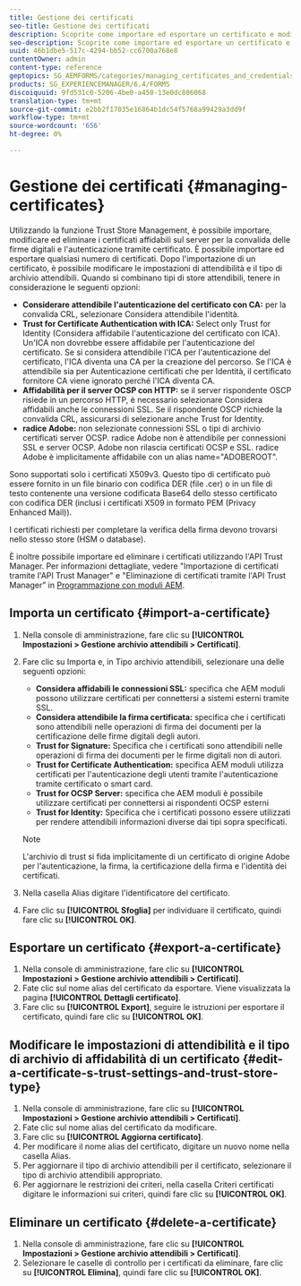 ```yaml
---
title: Gestione dei certificati
seo-title: Gestione dei certificati
description: Scoprite come importare ed esportare un certificato e modificarne le impostazioni di affidabilità.
seo-description: Scoprite come importare ed esportare un certificato e modificarne le impostazioni di affidabilità.
uuid: 46b1dbe5-517c-4294-bb52-cc6700a768e8
contentOwner: admin
content-type: reference
geptopics: SG_AEMFORMS/categories/managing_certificates_and_credentials
products: SG_EXPERIENCEMANAGER/6.4/FORMS
discoiquuid: 9fd531c0-5206-4be0-a450-13e0dc806068
translation-type: tm+mt
source-git-commit: e2bb2f17035e16864b1dc54f5768a99429a3dd9f
workflow-type: tm+mt
source-wordcount: '656'
ht-degree: 0%

---
```



# Gestione dei certificati {#managing-certificates}

Utilizzando la funzione Trust Store Management, è possibile importare, modificare ed eliminare i certificati affidabili sul server per la convalida delle firme digitali e l&#39;autenticazione tramite certificato. È possibile importare ed esportare qualsiasi numero di certificati. Dopo l&#39;importazione di un certificato, è possibile modificare le impostazioni di attendibilità e il tipo di archivio attendibili. Quando si combinano tipi di store attendibili, tenere in considerazione le seguenti opzioni:

* **Considerare attendibile l&#39;autenticazione del certificato con CA:** per la convalida CRL, selezionare Considera attendibile l&#39;identità.
* **Trust for Certificate Authentication with ICA:** Select only Trust for Identity (Considera affidabile l&#39;autenticazione del certificato con ICA). Un&#39;ICA non dovrebbe essere affidabile per l&#39;autenticazione del certificato. Se si considera attendibile l&#39;ICA per l&#39;autenticazione del certificato, l&#39;ICA diventa una CA per la creazione del percorso. Se l&#39;ICA è attendibile sia per Autenticazione certificati che per Identità, il certificato fornitore CA viene ignorato perché l&#39;ICA diventa CA.
* **Affidabilità per il server OCSP con HTTP:** se il server rispondente OSCP risiede in un percorso HTTP, è necessario selezionare Considera affidabili anche le connessioni SSL. Se il rispondente OSCP richiede la convalida CRL, assicurarsi di selezionare anche Trust for Identity.
* **radice Adobe:** non selezionate connessioni SSL o tipi di archivio certificati server OCSP.  radice Adobe non è attendibile per connessioni SSL e server OCSP.  Adobe non rilascia certificati OCSP e SSL.  radice Adobe è implicitamente affidabile con un alias name=&quot;ADOBEROOT&quot;.

Sono supportati solo i certificati X509v3. Questo tipo di certificato può essere fornito in un file binario con codifica DER (file .cer) o in un file di testo contenente una versione codificata Base64 dello stesso certificato con codifica DER (inclusi i certificati X509 in formato PEM (Privacy Enhanced Mail)).

I certificati richiesti per completare la verifica della firma devono trovarsi nello stesso store (HSM o database).

È inoltre possibile importare ed eliminare i certificati utilizzando l&#39;API Trust Manager. Per informazioni dettagliate, vedere &quot;Importazione di certificati tramite l&#39;API Trust Manager&quot; e &quot;Eliminazione di certificati tramite l&#39;API Trust Manager&quot; in [Programmazione con moduli AEM](https://www.adobe.com/go/learn_aemforms_programming_63).

## Importa un certificato {#import-a-certificate}

1. Nella console di amministrazione, fare clic su **[!UICONTROL Impostazioni > Gestione archivio attendibili > Certificati]**.
1. Fare clic su Importa e, in Tipo archivio attendibili, selezionare una delle seguenti opzioni:

   * **Considera affidabili le connessioni SSL:** specifica che AEM moduli possono utilizzare certificati per connettersi a sistemi esterni tramite SSL.
   * **Considera attendibile la firma certificata:** specifica che i certificati sono attendibili nelle operazioni di firma dei documenti per la certificazione delle firme digitali degli autori.
   * **Trust for Signature:** Specifica che i certificati sono attendibili nelle operazioni di firma dei documenti per le firme digitali non di autori.
   * **Trust for Certificate Authentication:** specifica AEM moduli utilizza certificati per l&#39;autenticazione degli utenti tramite l&#39;autenticazione tramite certificato o smart card.
   * **Trust for OCSP Server:** specifica che AEM moduli è possibile utilizzare certificati per connettersi ai rispondenti OCSP esterni
   * **Trust for Identity:** Specifica che i certificati possono essere utilizzati per rendere attendibili informazioni diverse dai tipi sopra specificati.

   >[!NOTE]
   >
   >L&#39;archivio di trust si fida implicitamente di un certificato di origine  Adobe per l&#39;autenticazione, la firma, la certificazione della firma e l&#39;identità dei certificati.

1. Nella casella Alias digitare l&#39;identificatore del certificato.
1. Fare clic su **[!UICONTROL Sfoglia]** per individuare il certificato, quindi fare clic su **[!UICONTROL OK]**.

## Esportare un certificato {#export-a-certificate}

1. Nella console di amministrazione, fare clic su **[!UICONTROL Impostazioni > Gestione archivio attendibili > Certificati]**.
1. Fate clic sul nome alias del certificato da esportare. Viene visualizzata la pagina **[!UICONTROL Dettagli certificato]**.
1. Fare clic su **[!UICONTROL Export]**, seguire le istruzioni per esportare il certificato, quindi fare clic su **[!UICONTROL OK]**.

## Modificare le impostazioni di attendibilità e il tipo di archivio di affidabilità di un certificato {#edit-a-certificate-s-trust-settings-and-trust-store-type}

1. Nella console di amministrazione, fare clic su **[!UICONTROL Impostazioni > Gestione archivio attendibili > Certificati]**.
1. Fate clic sul nome alias del certificato da modificare.
1. Fare clic su **[!UICONTROL Aggiorna certificato]**.
1. Per modificare il nome alias del certificato, digitare un nuovo nome nella casella Alias.
1. Per aggiornare il tipo di archivio attendibili per il certificato, selezionare il tipo di archivio attendibili appropriato.
1. Per aggiornare le restrizioni dei criteri, nella casella Criteri certificati digitare le informazioni sui criteri, quindi fare clic su **[!UICONTROL OK]**.

## Eliminare un certificato {#delete-a-certificate}

1. Nella console di amministrazione, fare clic su **[!UICONTROL Impostazioni > Gestione archivio attendibili > Certificati]**.
1. Selezionare le caselle di controllo per i certificati da eliminare, fare clic su **[!UICONTROL Elimina]**, quindi fare clic su **[!UICONTROL OK]**.

